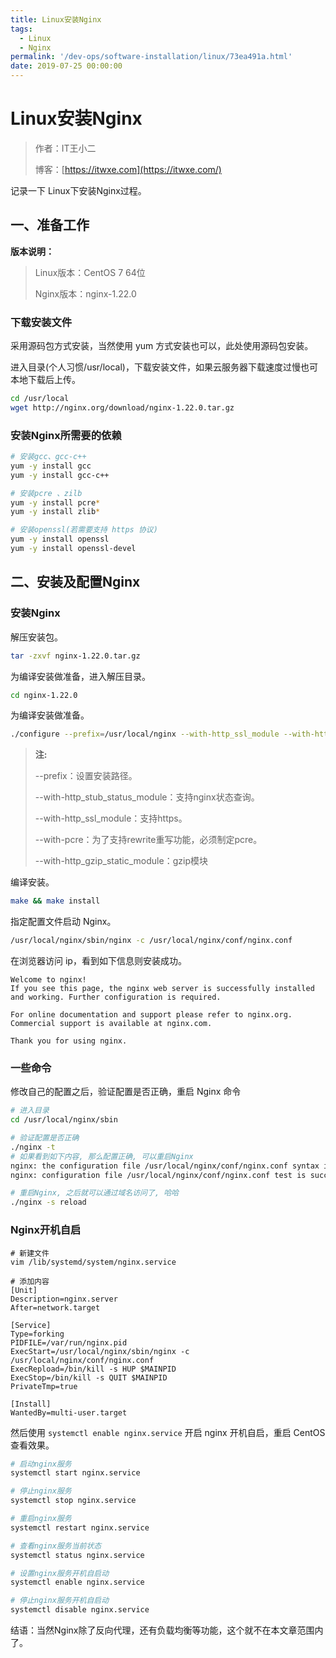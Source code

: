 ```yaml
---
title: Linux安装Nginx
tags:
  - Linux
  - Nginx
permalink: '/dev-ops/software-installation/linux/73ea491a.html'
date: 2019-07-25 00:00:00
---
```


# Linux安装Nginx

> 作者：IT王小二
>
> 博客：[https://itwxe.com](https://itwxe.com/)

记录一下 Linux下安装Nginx过程。

## 一、准备工作

**版本说明：**

> Linux版本：CentOS 7 64位
>
> Nginx版本：nginx-1.22.0

### 下载安装文件

采用源码包方式安装，当然使用 yum 方式安装也可以，此处使用源码包安装。

进入目录(个人习惯/usr/local)，下载安装文件，如果云服务器下载速度过慢也可本地下载后上传。

```bash
cd /usr/local
wget http://nginx.org/download/nginx-1.22.0.tar.gz
```

### 安装Nginx所需要的依赖

```bash
# 安装gcc、gcc-c++
yum -y install gcc
yum -y install gcc-c++

# 安装pcre 、zilb
yum -y install pcre*
yum -y install zlib*

# 安装openssl(若需要支持 https 协议)
yum -y install openssl
yum -y install openssl-devel
```

## 二、安装及配置Nginx

### 安装Nginx

解压安装包。

```bash
tar -zxvf nginx-1.22.0.tar.gz
```

为编译安装做准备，进入解压目录。

```bash
cd nginx-1.22.0
```

为编译安装做准备。

``` bash
./configure --prefix=/usr/local/nginx --with-http_ssl_module --with-http_stub_status_module --with-pcre --with-http_gzip_static_module
```

> **注:**
>
> --prefix：设置安装路径。
>
> --with-http_stub_status_module：支持nginx状态查询。
>
> --with-http_ssl_module：支持https。
>
> --with-pcre：为了支持rewrite重写功能，必须制定pcre。
>
> --with-http_gzip_static_module：gzip模块

编译安装。

```bash
make && make install
```

指定配置文件启动 Nginx。

```bash
/usr/local/nginx/sbin/nginx -c /usr/local/nginx/conf/nginx.conf
```

在浏览器访问 ip，看到如下信息则安装成功。

```
Welcome to nginx!
If you see this page, the nginx web server is successfully installed and working. Further configuration is required.

For online documentation and support please refer to nginx.org.
Commercial support is available at nginx.com.

Thank you for using nginx.
```

### 一些命令

修改自己的配置之后，验证配置是否正确，重启 Nginx 命令

```bash
# 进入目录
cd /usr/local/nginx/sbin

# 验证配置是否正确
./nginx -t
# 如果看到如下内容, 那么配置正确, 可以重启Nginx
nginx: the configuration file /usr/local/nginx/conf/nginx.conf syntax is ok
nginx: configuration file /usr/local/nginx/conf/nginx.conf test is successful

# 重启Nginx, 之后就可以通过域名访问了, 哈哈
./nginx -s reload
```

### Nginx开机自启

```
# 新建文件
vim /lib/systemd/system/nginx.service

# 添加内容
[Unit]
Description=nginx.server
After=network.target

[Service]
Type=forking
PIDFILE=/var/run/nginx.pid
ExecStart=/usr/local/nginx/sbin/nginx -c /usr/local/nginx/conf/nginx.conf
ExecRepload=/bin/kill -s HUP $MAINPID
ExecStop=/bin/kill -s QUIT $MAINPID
PrivateTmp=true

[Install]
WantedBy=multi-user.target
```

然后使用 `systemctl enable nginx.service` 开启 nginx 开机自启，重启 CentOS 查看效果。

```bash
# 启动nginx服务
systemctl start nginx.service

# 停止nginx服务
systemctl stop nginx.service

# 重启nginx服务
systemctl restart nginx.service

# 查看nginx服务当前状态
systemctl status nginx.service

# 设置nginx服务开机自启动
systemctl enable nginx.service

# 停止nginx服务开机自启动
systemctl disable nginx.service
```

结语：当然Nginx除了反向代理，还有负载均衡等功能，这个就不在本文章范围内了。

